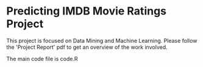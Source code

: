 # Predicting IMDB Movie Ratings Project

This project is focused on Data Mining and Machine Learning. Please follow the 'Project Report' pdf to get an overview of the work involved.

The main code file is code.R
